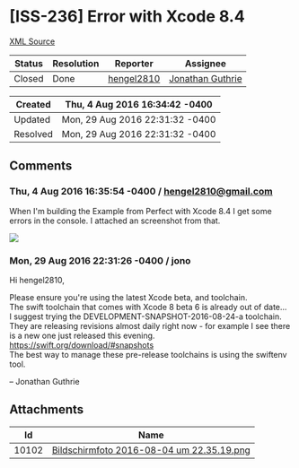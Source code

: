 # [ISS-236] Error with Xcode 8.4

[XML Source](./xml/ISS-236.xml)
<p></p>





Status|Resolution|Reporter|Assignee
------|----------|--------|--------
Closed|Done|[hengel2810](hengel2810@gmail.com)|[Jonathan Guthrie]($jono)





Created|Thu, 4 Aug 2016 16:34:42 -0400
-------|--------------
Updated|Mon, 29 Aug 2016 22:31:32 -0400
Resolved|Mon, 29 Aug 2016 22:31:32 -0400


## Comments




### Thu, 4 Aug 2016 16:35:54 -0400 / hengel2810@gmail.com 

<p><p>When I'm building the Example from Perfect with Xcode 8.4 I get some errors in the console. I attached an screenshot from that.</p>

<p><span class="image-wrap" style=""><a id="10102_thumb" href="http://jira.perfect.org:8080/secure/attachment/10102/10102_Bildschirmfoto+2016-08-04+um+22.35.19.png" title="Bildschirmfoto 2016-08-04 um 22.35.19.png" file-preview-type="image" file-preview-id="10102" file-preview-title="Bildschirmfoto 2016-08-04 um 22.35.19.png"><img src="http://jira.perfect.org:8080/secure/thumbnail/10102/_thumb_10102.png" style="border: 0px solid black" /></a></span></p></p>


### Mon, 29 Aug 2016 22:31:26 -0400 / jono 

<p><p>Hi hengel2810,</p>

<p>Please ensure you're using the latest Xcode beta, and toolchain.<br/>
The swift toolchain that comes with Xcode 8 beta 6 is already out of date...<br/>
I suggest trying the DEVELOPMENT-SNAPSHOT-2016-08-24-a toolchain. They are releasing revisions almost daily right now - for example I see there is a new one just released this evening.<br/>
<a href="https://swift.org/download/#snapshots" class="external-link" rel="nofollow">https://swift.org/download/#snapshots</a><br/>
The best way to manage these pre-release toolchains is using the swiftenv tool.</p>


<p>– Jonathan Guthrie</p></p>

## Attachments





Id|Name
------|------------
10102|[Bildschirmfoto 2016-08-04 um 22.35.19.png](../attachment/10102/Bildschirmfoto+2016-08-04+um+22.35.19.png)

